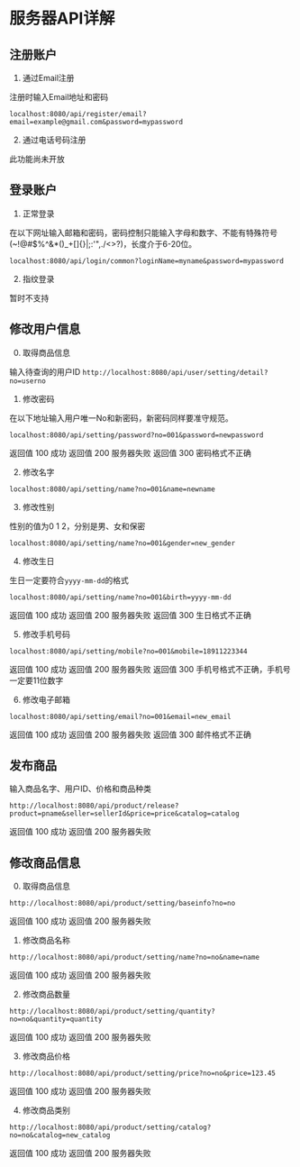 # 服务器API详解

## 注册账户

1. 通过Email注册

注册时输入Email地址和密码

`localhost:8080/api/register/email?email=example@gmail.com&password=mypassword`

2. 通过电话号码注册

此功能尚未开放

## 登录账户

1. 正常登录

在以下网址输入邮箱和密码，密码控制只能输入字母和数字、不能有特殊符号(~!@#$%^&*()_+[]{}|\;:'",./<>?)，长度介于6-20位。

`localhost:8080/api/login/common?loginName=myname&password=mypassword`

2. 指纹登录

暂时不支持

## 修改用户信息

0. 取得商品信息

输入待查询的用户ID
`
http://localhost:8080/api/user/setting/detail?no=userno
`

1. 修改密码

在以下地址输入用户唯一No和新密码，新密码同样要准守规范。

`localhost:8080/api/setting/password?no=001&password=newpassword`

返回值 100 成功
返回值 200 服务器失败
返回值 300 密码格式不正确

2. 修改名字

`localhost:8080/api/setting/name?no=001&name=newname`

3. 修改性别

性别的值为0 1 2，分别是男、女和保密

`localhost:8080/api/setting/name?no=001&gender=new_gender`

4. 修改生日

生日一定要符合`yyyy-mm-dd`的格式

`localhost:8080/api/setting/name?no=001&birth=yyyy-mm-dd`

返回值 100 成功
返回值 200 服务器失败
返回值 300 生日格式不正确

5. 修改手机号码

`localhost:8080/api/setting/mobile?no=001&mobile=18911223344`

返回值 100 成功
返回值 200 服务器失败
返回值 300 手机号格式不正确，手机号一定要11位数字

6. 修改电子邮箱

`localhost:8080/api/setting/email?no=001&email=new_email`

返回值 100 成功
返回值 200 服务器失败
返回值 300 邮件格式不正确

## 发布商品

输入商品名字、用户ID、价格和商品种类

`http://localhost:8080/api/product/release?product=pname&seller=sellerId&price=price&catalog=catalog`

返回值 100 成功
返回值 200 服务器失败

## 修改商品信息

0. 取得商品信息

`http://localhost:8080/api/product/setting/baseinfo?no=no`

返回值 100 成功
返回值 200 服务器失败

1. 修改商品名称

`http://localhost:8080/api/product/setting/name?no=no&name=name`

返回值 100 成功
返回值 200 服务器失败

2. 修改商品数量

`http://localhost:8080/api/product/setting/quantity?no=no&quantity=quantity`

返回值 100 成功
返回值 200 服务器失败

3. 修改商品价格

`http://localhost:8080/api/product/setting/price?no=no&price=123.45`

返回值 100 成功
返回值 200 服务器失败

4. 修改商品类别

`http://localhost:8080/api/product/setting/catalog?no=no&catalog=new_catalog`

返回值 100 成功
返回值 200 服务器失败